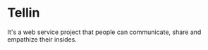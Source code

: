 # Tellin
It's a web service project that people can communicate, share and empathize their insides.

